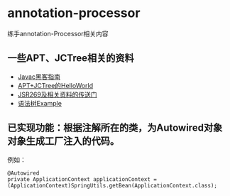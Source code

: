 # annotation-processor
练手annotation-Processor相关内容

## 一些APT、JCTree相关的资料
- [Javac黑客指南](https://developer.51cto.com/art/201305/392858.htm)
- [APT+JCTree的HelloWorld](https://blog.csdn.net/dap769815768/article/details/90448451)
- [JSR269及相关资料的传送门](https://blog.csdn.net/u012375207/article/details/70210111)
- [语法树Example](https://blog.csdn.net/a_zhenzhen/article/details/86065063#5%E3%80%81%E7%BB%99%E5%8F%98%E9%87%8F%E8%B5%8B%E5%80%BC)

## 已实现功能：根据注解所在的类，为Autowired对象对象生成工厂注入的代码。
例如：
  ``` 
  @Autowired
  private ApplicationContext applicationContext = (ApplicationContext)SpringUtils.getBean(ApplicationContext.class);
  ```